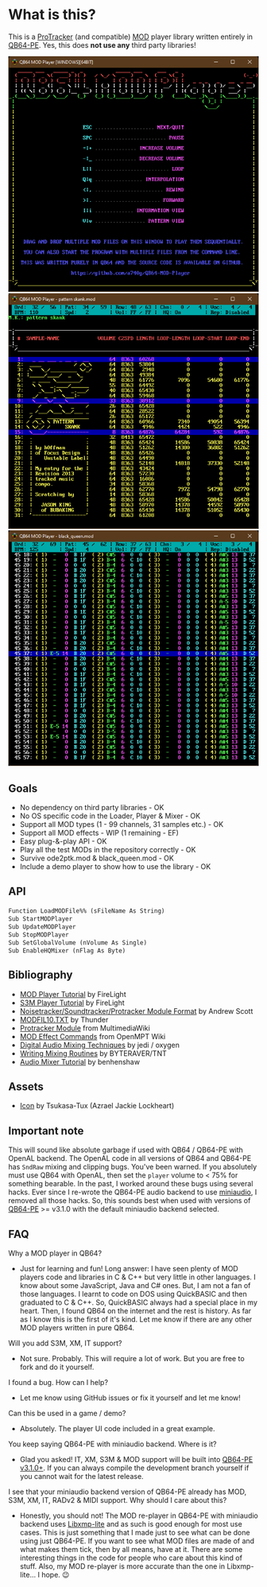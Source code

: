 # What is this?

This is a [ProTracker](https://en.wikipedia.org/wiki/ProTracker) (and compatible) [MOD](https://en.wikipedia.org/wiki/MOD_(file_format)) player library written entirely in [QB64-PE](https://github.com/QB64-Phoenix-Edition/QB64pe). Yes, this does __not use any__ third party libraries!

[![Screenshot](screenshots/qb64mp_mainscreen.png)](screenshots/qb64mp_demo.mp4)
[![Screenshot](screenshots/qb64mp_infoscreen.png)](screenshots/qb64mp_demo.mp4)
[![Screenshot](screenshots/qb64mp_patternscreen.png)](screenshots/qb64mp_demo.mp4)

## Goals

- No dependency on third party libraries - OK
- No OS specific code in the Loader, Player & Mixer - OK
- Support all MOD types (1 - 99 channels, 31 samples etc.) - OK
- Support all MOD effects - WIP (1 remaining - EF)
- Easy plug-&-play API - OK
- Play all the test MODs in the repository correctly - OK
- Survive ode2ptk.mod & black_queen.mod - OK
- Include a demo player to show how to use the library - OK

## API

```VB
Function LoadMODFile%% (sFileName As String)
Sub StartMODPlayer
Sub UpdateMODPlayer
Sub StopMODPlayer
Sub SetGlobalVolume (nVolume As Single)
Sub EnableHQMixer (nFlag As Byte)
```

## Bibliography

- [MOD Player Tutorial](docs/FMODDOC.TXT) by FireLight
- [S3M Player Tutorial](docs/FS3MDOC.TXT) by FireLight
- [Noisetracker/Soundtracker/Protracker Module Format](docs/MOD-FORM.TXT) by Andrew Scott
- [MODFIL10.TXT](docs/MODFIL10.TXT) by Thunder
- [Protracker Module](https://wiki.multimedia.cx/index.php/Protracker_Module) from MultimediaWiki
- [MOD Effect Commands](https://wiki.openmpt.org/Manual:_Effect_Reference#MOD_Effect_Commands) from OpenMPT Wiki
- [Digital Audio Mixing Techniques](docs/FSBDOC.TXT) by jedi / oxygen
- [Writing Mixing Routines](docs/MIXING10.TXT) by BYTERAVER/TNT
- [Audio Mixer Tutorial](https://github.com/benhenshaw/mixer_tutorial) by benhenshaw

## Assets

- [Icon](https://iconarchive.com/artist/tsukasa-tux.html) by Tsukasa-Tux (Azrael Jackie Lockheart)

## Important note

This will sound like absolute garbage if used with QB64 / QB64-PE with OpenAL backend. The OpenAL code in all versions of QB64 and QB64-PE has `SndRaw` mixing and clipping bugs. You've been warned. If you absolutely must use QB64 with OpenAL, then set the `player` volume to < 75% for something bearable. In the past, I worked around these bugs using several hacks. Ever since I re-wrote the QB64-PE audio backend to use [miniaudio](https://miniaud.io/), I removed all those hacks. So, this sounds best when used with versions of [QB64-PE](https://github.com/QB64-Phoenix-Edition/QB64pe/releases/) >= v3.1.0 with the default miniaudio backend selected.

## FAQ

Why a MOD player in QB64?

- Just for learning and fun! Long answer: I have seen plenty of MOD players code and libraries in C & C++ but very little in other languages. I know about some JavaScript, Java and C# ones. But, I am not a fan of those languages. I learnt to code on DOS using QuickBASIC and then graduated to C & C++. So, QuickBASIC always had a special place in my heart. Then, I found QB64 on the internet and the rest is history. As far as I know this is the first of it's kind. Let me know if there are any other MOD players written in pure QB64.

Will you add S3M, XM, IT support?

- Not sure. Probably. This will require a lot of work. But you are free to fork and do it yourself.

I found a bug. How can I help?

- Let me know using GitHub issues or fix it yourself and let me know!

Can this be used in a game / demo?

- Absolutely. The player UI code included in a great example.

You keep saying QB64-PE with miniaudio backend. Where is it?

- Glad you asked! IT, XM, S3M & MOD support will be built into [QB64-PE v3.1.0+](https://github.com/QB64-Phoenix-Edition/QB64pe/releases/). If you can always compile the development branch yourself if you cannot wait for the latest release.

I see that your miniaudio backend version of QB64-PE already has MOD, S3M, XM, IT, RADv2 & MIDI support. Why should I care about this?

- Honestly, you should not! The MOD re-player in QB64-PE with miniaudio backend uses [Libxmp-lite](https://github.com/libxmp/libxmp/tree/master/lite) and as such is good enough for most use cases. This is just something that I made just to see what can be done using just QB64-PE. If you want to see what MOD files are made of and what makes them tick, then by all means, have at it. There are some interesting things in the code for people who care about this kind of stuff. Also, my MOD re-player is more accurate than the one in Libxmp-lite... I hope. 😉

